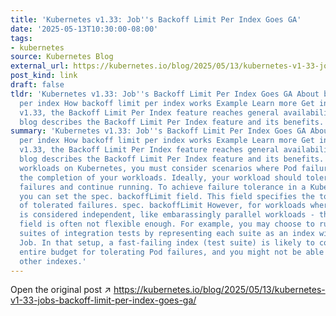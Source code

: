 ```yaml
---
title: 'Kubernetes v1.33: Job''s Backoff Limit Per Index Goes GA'
date: '2025-05-13T10:30:00-08:00'
tags:
- kubernetes
source: Kubernetes Blog
external_url: https://kubernetes.io/blog/2025/05/13/kubernetes-v1-33-jobs-backoff-limit-per-index-goes-ga/
post_kind: link
draft: false
tldr: 'Kubernetes v1.33: Job''s Backoff Limit Per Index Goes GA About backoff limit
  per index How backoff limit per index works Example Learn more Get involved In Kubernetes
  v1.33, the Backoff Limit Per Index feature reaches general availability (GA). This
  blog describes the Backoff Limit Per Index feature and its benefits.'
summary: 'Kubernetes v1.33: Job''s Backoff Limit Per Index Goes GA About backoff limit
  per index How backoff limit per index works Example Learn more Get involved In Kubernetes
  v1.33, the Backoff Limit Per Index feature reaches general availability (GA). This
  blog describes the Backoff Limit Per Index feature and its benefits. When you run
  workloads on Kubernetes, you must consider scenarios where Pod failures can affect
  the completion of your workloads. Ideally, your workload should tolerate transient
  failures and continue running. To achieve failure tolerance in a Kubernetes Job,
  you can set the spec. backoffLimit field. This field specifies the total number
  of tolerated failures. spec. backoffLimit However, for workloads where every index
  is considered independent, like embarassingly parallel workloads - the spec. backoffLimit
  field is often not flexible enough. For example, you may choose to run multiple
  suites of integration tests by representing each suite as an index within an Indexed
  Job. In that setup, a fast-failing index (test suite) is likely to consume your
  entire budget for tolerating Pod failures, and you might not be able to run the
  other indexes.'
---
```

Open the original post ↗ https://kubernetes.io/blog/2025/05/13/kubernetes-v1-33-jobs-backoff-limit-per-index-goes-ga/
